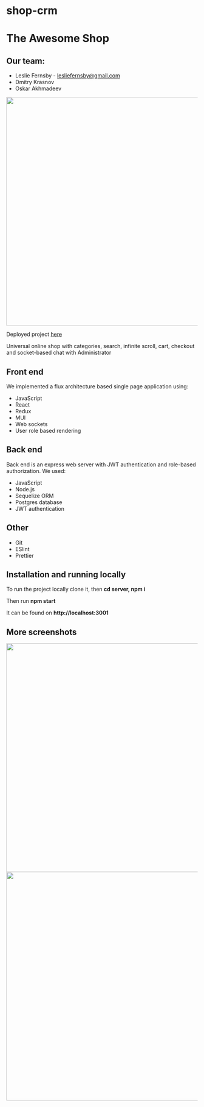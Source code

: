 # shop-crm

<h1>The Awesome Shop</h1>

<h2>Our team:</h2>
<ul>
<li>Leslie Fernsby - <a href="mailto:lesliefernsby@gmail.com">lesliefernsby@gmail.com</a></li>
<li>Dmitry Krasnov</li>
<li>Oskar Akhmadeev</li>
</ul>

<img src="https://user-images.githubusercontent.com/96200348/178016648-65c4302b-e6d7-4522-9d93-3f55f04c91a8.jpeg" width="600">

<p>Deployed project <a href="https://shop-crm.herokuapp.com/">here</a></p>

<p>Universal online shop with categories, search, infinite scroll, cart, checkout and socket-based chat with Administrator</p>

<h2>Front end</h2>
<p>We implemented a flux architecture based single page application using:</p>
<ul>
<li>JavaScript</li>
<li>React</li>
<li>Redux</li>
<li>MUI</li>
<li>Web sockets</li>
<li>User role based rendering</li>
</ul>

<h2>Back end</h2>
<p>Back end is an express web server with JWT authentication and role-based authorization. We used:</p>
<ul>
<li>JavaScript</li>
<li>Node.js</li>
<li>Sequelize ORM</li>
<li>Postgres database</li>
<li>JWT authentication</li>
</ul>

<h2>Other</h2>
<ul>
<li>Git</li>
<li>ESlint</li>
<li>Prettier</li>
</ul>

###
<h2>Installation and running locally</h2>

To run the project locally clone it, 
then <b>cd server, npm i</b> 

Then run <b>npm start</b>

It can be found on <b>http://localhost:3001</b>

<h2>More screenshots</h2>

<img src="https://user-images.githubusercontent.com/96200348/178016733-838cf209-6c26-4bf5-9912-c2448f98f185.jpeg" width="600">

<img src="https://user-images.githubusercontent.com/96200348/178016633-1f4ee8f0-e178-425d-895f-1634853c6055.jpeg" width="600">
